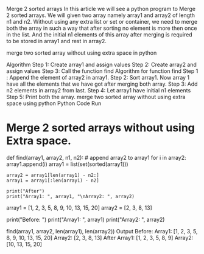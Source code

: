 Merge 2 sorted arrays
In this article we will see a python program to Merge 2 sorted arrays. We will given two array namely array1 and array2 of length n1 and n2. Without using any extra list or set or container, we need to merge both the array in such a way that after sorting no element is more then once in the list. And the initial n1 elements of this array after merging is required to be stored in array1 and rest in array2.

merge two sorted array without using extra space in python

Algorithm
Step 1: Create array1 and assign values
Step 2: Create array2 and assign values
Step 3: Call the function find
Algorithm for function find
Step 1 : Append the element of array2 in array1.
Step 2: Sort array1. Now array 1 have all the elements that we have got after merging both array.
Step 3: Add n2 elements in array2 from last.
Step 4: Let array1 have initial n1 elements
Step 5: Print both the array.
merge two sorted array without using extra space using python
Python Code
Run
# Merge 2 sorted arrays without using Extra space.

def find(array1, array2, n1, n2):
    # append array2 to array1
    for i in array2:
        array1.append(i)
    array1 = list(set(sorted(array1)))

    array2 = array1[len(array1) - n2:]
    array1 = array1[:len(array1) - n2]

    print("After")
    print("Array1: ", array1, "\nArray2: ", array2)


array1 = [1, 2, 3, 5, 8, 9, 10, 13, 15, 20]
array2 = [2, 3, 8, 13]

print("Before: ")
print("Array1: ", array1)
print("Array2: ", array2)

find(array1, array2, len(array1), len(array2))
Output
Before: 
Array1: [1, 2, 3, 5, 8, 9, 10, 13, 15, 20]
Array2: [2, 3, 8, 13]
After
Array1: [1, 2, 3, 5, 8, 9] 
Array2: [10, 13, 15, 20]
